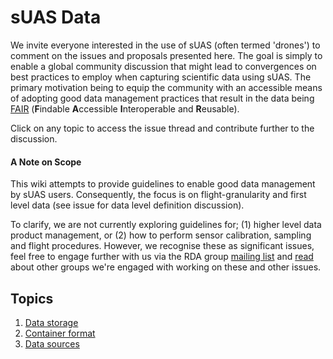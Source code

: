 # sUAS Data
We invite everyone interested in the use of sUAS (often termed 'drones') to comment on the issues and proposals presented here.  The goal is simply to enable a global community discussion that might lead to convergences on best practices to employ when capturing scientific data using sUAS.  The primary motivation being to equip the community with an accessible means of adopting good data management practices that result in the data being [FAIR](https://www.force11.org/group/fairgroup/fair) (**F**indable **A**ccessible **I**nteroperable and **R**eusable).

Click on any topic to access the issue thread and contribute further to the discussion.

#### A Note on Scope
This wiki attempts to provide guidelines to enable good data management by sUAS users.  Consequently, the focus is on flight-granularity and first level data (see issue for data level definition discussion).

To clarify, we are not currently exploring guidelines for; (1) higher level data product management, or (2) how to perform sensor calibration, sampling and flight procedures.  However, we recognise these as significant issues, feel free to engage further with us via the RDA group [mailing list](https://www.rd-alliance.org/groups/small-unmanned-aircraft-systems%E2%80%99-data-ig) and [read](https://www.rd-alliance.org/blogs/drones-emerging-scientific-tools-trade.html) about other groups we're engaged with working on these and other issues.

## Topics
1. [Data storage](https://github.com/RDA-sUAS-Data-IG/sUASData/wiki/Data-storage)
2. [Container format](https://github.com/RDA-sUAS-Data-IG/sUASData/wiki/Container-Format)
3. [Data sources](https://github.com/RDA-sUAS-Data-IG/sUASData/wiki/Data-Sources)
